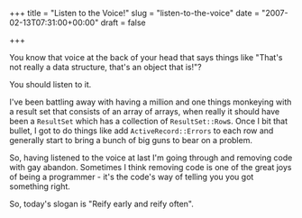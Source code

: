 +++
title = "Listen to the Voice!"
slug = "listen-to-the-voice"
date = "2007-02-13T07:31:00+00:00"
draft = false

+++

You know that voice at the back of your head that says things like "That's not really a data structure, that's an object that is!"?

You should listen to it.

I've been battling away with having a million and one things monkeying with a result set that consists of an array of arrays, when really it should have been a `ResultSet` which has a collection of <code>ResultSet::Row</code>s. Once I bit that bullet, I got to do things like add `ActiveRecord::Errors` to each row and generally start to bring a bunch of big guns to bear on a problem.

So, having listened to the voice at last I'm going through and removing code with gay abandon. Sometimes I think removing code is one of the great joys of being a programmer - it's the code's way of telling you you got something right.

So, today's slogan is "Reify early and reify often".
